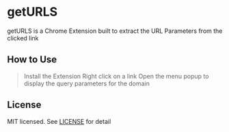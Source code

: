 # getURLS
getURLS is a Chrome Extension built to extract the URL Parameters from the clicked link

## How to Use
> Install the Extension
> Right click on a link
> Open the menu popup to display the query parameters for the domain

## License
MIT licensed. See [LICENSE](LICENSE) for detail

